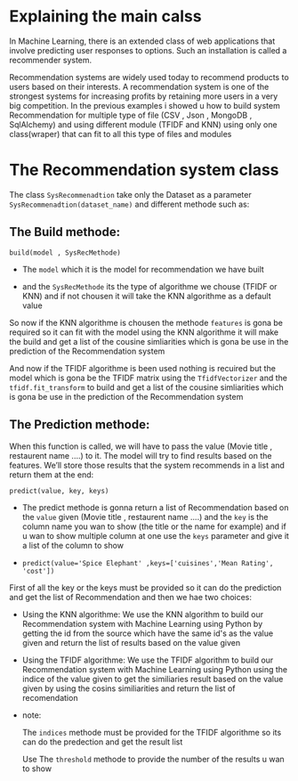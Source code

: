 # Explaining the main calss

In Machine Learning, there is an extended class of web applications that involve predicting user responses to options. Such an installation is called a recommender system.

Recommendation systems are widely used today to recommend products to users based on their interests. A recommendation system is one of
the strongest systems for increasing profits by retaining more users in a very big competition. In the previous examples i showed u how 
to build system Recommendation for multiple type of file (CSV , Json , MongoDB , SqlAlchemy) and using different module (TFIDF and KNN)
using only one class(wraper) that can fit to all this type of files and modules

# The Recommendation system class

The class `SysRecommenadtion` take only the Dataset as a parameter `SysRecommenadtion(dataset_name)` and different methode such as:

## The Build methode:

``build(model , SysRecMethode)`` 

- The ``model`` which it is the model for recommendation we have built 

- and the ``SysRecMethode`` its the type of algorithme we chouse (TFIDF or KNN) and if not chousen it will take the KNN algorithme as a default value

So now if the KNN algorithme is chousen the methode ``features`` is gona be required so it can fit with the model using the KNN    algorithme it will make the build and get a list of the cousine simliarities which is gona be use in the prediction of the    Recommendation system

And now if the TFIDF algorithme is been used nothing is recuired but the model which is gona be the TFIDF matrix using the ``TfidfVectorizer`` and the ``tfidf.fit_transform`` to build and get a list of the cousine simliarities which is gona be use in the prediction of the Recommendation system

## The Prediction methode:

When this function is called, we will have to pass the value (Movie title , restaurent name ....) to it. The model will try to find results based on the features. We’ll store those results that the system recommends in a list and return them at the end:

``predict(value, key, keys)``

- The predict methode is gonna return a list of Recommendation based on the ``value`` given (Movie title , restaurent name ....) and the ``key`` is the column name you wan to show  (the title or the name for example) and if u wan to show multiple column at one use the ``keys`` parameter and give it a list of the column to show 

* ``predict(value='Spice Elephant' ,keys=['cuisines','Mean Rating', 'cost'])``

First of all the key or the keys must be provided so it can do the prediction and get the list of Recommendation and then we hae two choices:

- Using the KNN algorithme:
    We use the KNN algorithm to build our Recommendation system with Machine Learning using Python by getting the id from the source which have the same id's as the value given and return the list of results based on the value given

- Using the TFIDF algorithme:
    We use the TFIDF algorithm to build our Recommendation system with Machine Learning using Python using the indice of the value given to get the similiaries result based on the value given by using the cosins similiarities and return the list of recomendation 

- note: 

    The ``indices`` methode must be provided for the TFIDF algorithme so its can do the predection and get the result list

    Use The ``threshold`` methode to provide the number of the results u wan to show 


